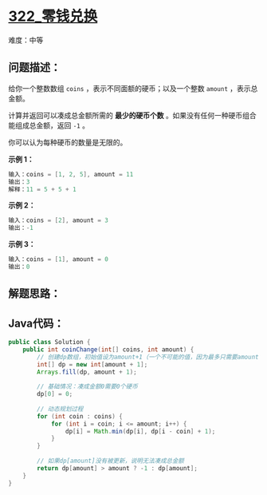 # [322_零钱兑换](https://leetcode.cn/problems/coin-change/)

难度：中等

## 问题描述：

给你一个整数数组 `coins` ，表示不同面额的硬币；以及一个整数 `amount` ，表示总金额。

计算并返回可以凑成总金额所需的 **最少的硬币个数** 。如果没有任何一种硬币组合能组成总金额，返回 `-1` 。

你可以认为每种硬币的数量是无限的。

**示例 1：**

```java
输入：coins = [1, 2, 5], amount = 11
输出：3 
解释：11 = 5 + 5 + 1
```

**示例 2：**

```java
输入：coins = [2], amount = 3
输出：-1
```

**示例 3：**

```java
输入：coins = [1], amount = 0
输出：0
```

## 解题思路：



## Java代码：

```java
public class Solution {
    public int coinChange(int[] coins, int amount) {
        // 创建dp数组，初始值设为amount+1（一个不可能的值，因为最多只需要amount个面值为1的硬币）
        int[] dp = new int[amount + 1];
        Arrays.fill(dp, amount + 1);
        
        // 基础情况：凑成金额0需要0个硬币
        dp[0] = 0;
        
        // 动态规划过程
        for (int coin : coins) {
            for (int i = coin; i <= amount; i++) {
                dp[i] = Math.min(dp[i], dp[i - coin] + 1);
            }
        }
        
        // 如果dp[amount]没有被更新，说明无法凑成总金额
        return dp[amount] > amount ? -1 : dp[amount];
    }
}
```

